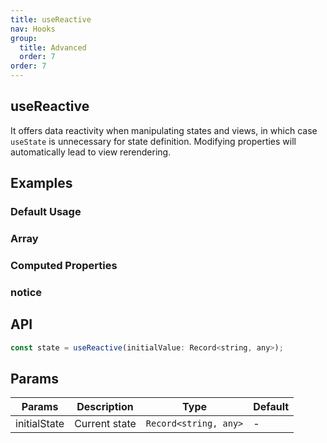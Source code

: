 ```yaml
---
title: useReactive
nav: Hooks
group:
  title: Advanced
  order: 7
order: 7
---
```


## useReactive

It offers data reactivity when manipulating states and views, in which case `useState` is unnecessary for state definition. Modifying properties will automatically lead to view rerendering.

## Examples

### Default Usage

<code src="./demo/demo1.tsx"></code>

### Array

<code src="./demo/demo2.tsx"></code>

### Computed Properties

<code src="./demo/demo3.tsx"></code>

### notice

<code src="./demo/demo4.tsx"></code>

## API

```js
const state = useReactive(initialValue: Record<string, any>);
```

## Params

| Params       | Description   | Type                  | Default |
| ------------ | ------------- | --------------------- | ------- |
| initialState | Current state | `Record<string, any>` | -       |
